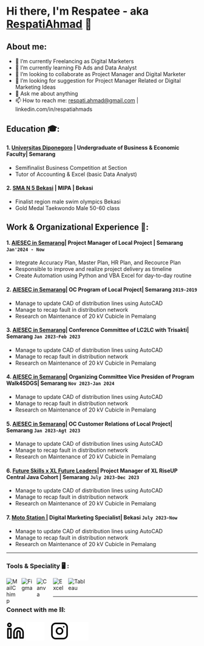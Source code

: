 # Hi there, I'm Respatee - aka [RespatiAhmad](linkedin.com/in/respatiahmads) 👋
## About me:
- 🔭 I’m currently Freelancing as Digital Marketers
- 🌱 I’m currently learning Fb Ads and Data Analyst
- 👯 I’m looking to collaborate as Project Manager and Digital Marketer
- 🤔 I’m looking for suggestion for Project Manager Related or Digital Marketing Ideas
- 💬 Ask me about anything
- 📫 How to reach me: respati.ahmad@gmail.com | linkedin.com/in/respatiahmads

## Education 🎓:

#### 1. [Universitas Diponegoro](https://www.undip.ac.id/language/en/home) | Undergraduate of Business & Economic Faculty| Semarang 
   - Semifinalist Business Competition at Section
   - Tutor of Accounting & Excel (basic Data Analyst)
 #### 2. [SMA N 5 Bekasi](https://sman5kotabekasi.sch.id) | MIPA | Bekasi
   - Finalist region male swim olympics Bekasi
   - Gold Medal Taekwondo Male 50-60 class

## Work & Organizational Experience 💼:
#### 1. [AIESEC in Semarang](https://aiesec.or.id/join-aiesec/)| Project Manager of Local Project | Semarang `Jan'2024 - Now`
   - Integrate Accuracy Plan, Master Plan, HR Plan, and Recource Plan
   - Responsible to improve and realize project delivery as timeline
   - Create Automation using Python and VBA Excel for day-to-day routine
#### 2. [AIESEC in Semarang](https://aiesec.or.id/join-aiesec/)| OC Program of Local Project| Semarang `2019-2019`
   - Manage to update CAD of distribution lines using AutoCAD
   - Manage to recap fault in distribution network
   - Research on Maintenance of 20 kV Cubicle in Pemalang
#### 3. [AIESEC in Semarang](https://aiesec.or.id/join-aiesec/)| Conference Committee of LC2LC with Trisakti| Semarang `Jan 2023-Feb 2023`
   - Manage to update CAD of distribution lines using AutoCAD
   - Manage to recap fault in distribution network
   - Research on Maintenance of 20 kV Cubicle in Pemalang
#### 4. [AIESEC in Semarang](https://aiesec.or.id/join-aiesec/)| Organizing Committee Vice Presiden of Program Walk4SDGS| Semarang `Nov 2023-Jan 2024`
   - Manage to update CAD of distribution lines using AutoCAD
   - Manage to recap fault in distribution network
   - Research on Maintenance of 20 kV Cubicle in Pemalang
#### 5. [AIESEC in Semarang](https://aiesec.or.id/join-aiesec/)| OC Customer Relations of Local Project| Semarang `Jan 2023-Agt 2023`
   - Manage to update CAD of distribution lines using AutoCAD
   - Manage to recap fault in distribution network
   - Research on Maintenance of 20 kV Cubicle in Pemalang
#### 6. [Future Skills x XL Future Leaders](https://futureskills.id/)| Project Manager of XL RiseUP Central Java Cohort | Semarang `July 2023-Dec 2023`
   - Manage to update CAD of distribution lines using AutoCAD
   - Manage to recap fault in distribution network
   - Research on Maintenance of 20 kV Cubicle in Pemalang
#### 7. [Moto Station ](https://www.instagram.com/motostation/)| Digital Marketing Specialist| Bekasi `July 2023-Now`
   - Manage to update CAD of distribution lines using AutoCAD
   - Manage to recap fault in distribution network
   - Research on Maintenance of 20 kV Cubicle in Pemalang
---

### Tools & Speciality 🖥️ :


[<img align="left" alt="MailChimp" width="30px" src="https://th.bing.com/th/id/OIP.Bb1eCahtTOW6h0PKnTEj3AHaHa?rs=1&pid=ImgDetMain" style="padding-right:10px;" />][webdev]
[<img align="left" alt="Figma" width="30px" src="https://icon-icons.com/icons2/2429/PNG/512/figma_logo_icon_147289.png" style="padding-right:10px;" />][webdev]
[<img align="left" alt="Canva" width="30px" src="https://freelogopng.com/images/all_img/1656733807canva-icon-png.png" style="padding-right:13px;" />][webdev]
[<img align="left" alt="Excel" width="30px" src="https://is2-ssl.mzstatic.com/image/thumb/Purple126/v4/a8/fd/5a/a8fd5a84-c6f1-355f-3b9f-6e86598efaa3/XCEL.png/1200x630bb.png" style="padding-right:10px;" />][webdev]
[<img align="left" alt="Tableau" width="50px" src="https://logos-world.net/wp-content/uploads/2021/10/Tableau-Symbol.png" style="padding-right:10px;" />][webdev]

<br />
<br />

---
### Connect with me ⛓️:


[![website](./img/linkedin-light.svg)](https://www.linkedin.com/in/respatiahmads#gh-light-mode-only)
[![website](./img/linkedin-dark.svg)](https://www.linkedin.com/in/respatiahmads#gh-dark-mode-only)
&nbsp;&nbsp;
[![website](./img/instagram-light.svg)](https://www.instagram.com/respatiahmad/#gh-light-mode-only)
[![website](./img/instagram-dark.svg)](https://www.instagram.com/respatiahmad/#gh-dark-mode-only)



[webdev]: https://github.com/vincentwidyan/vincentwidyan
